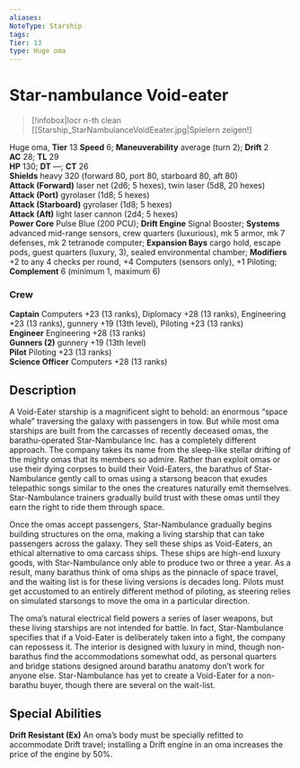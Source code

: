 ```yaml
---
aliases: 
NoteType: Starship
tags: 
Tier: 13
type: Huge oma
---
```


# Star-nambulance Void-eater

> [!infobox|locr n-th clean
>  [[Starship_StarNambulanceVoidEeater.jpg|Spielern zeigen!]
> 
Huge oma, **Tier** 13 
**Speed** 6; **Maneuverability** average (turn 2); **Drift** 2  
**AC** 28; **TL** 29  
**HP** 130; **DT** —; **CT** 26  
**Shields** heavy 320 (forward 80, port 80, starboard 80, aft 80)  
**Attack (Forward)** laser net (2d6; 5 hexes), twin laser (5d8, 20 hexes)  
**Attack (Port)** gyrolaser (1d8; 5 hexes)  
**Attack (Starboard)** gyrolaser (1d8; 5 hexes)  
**Attack (Aft)** light laser cannon (2d4; 5 hexes)  
**Power Core** Pulse Blue (200 PCU); **Drift Engine** Signal Booster; **Systems** advanced mid-range sensors, crew quarters (luxurious), mk 5 armor, mk 7 defenses, mk 2 tetranode computer; **Expansion Bays** cargo hold, escape pods, guest quarters (luxury, 3), sealed environmental chamber; **Modifiers** +2 to any 4 checks per round, +4 Computers (sensors only), +1 Piloting; **Complement** 6 (minimum 1, maximum 6)

### Crew

**Captain** Computers +23 (13 ranks), Diplomacy +28 (13 ranks), Engineering +23 (13 ranks), gunnery +19 (13th level), Piloting +23 (13 ranks)  
**Engineer** Engineering +28 (13 ranks)  
**Gunners (2)** gunnery +19 (13th level)  
**Pilot** Piloting +23 (13 ranks)  
**Science Officer** Computers +28 (13 ranks)

## Description

A Void-Eater starship is a magnificent sight to behold: an enormous “space whale” traversing the galaxy with passengers in tow. But while most oma starships are built from the carcasses of recently deceased omas, the barathu-operated Star-Nambulance Inc. has a completely different approach. The company takes its name from the sleep-like stellar drifting of the mighty omas that its members so admire. Rather than exploit omas or use their dying corpses to build their Void-Eaters, the barathus of Star-Nambulance gently call to omas using a starsong beacon that exudes telepathic songs similar to the ones the creatures naturally emit themselves. Star-Nambulance trainers gradually build trust with these omas until they earn the right to ride them through space.  
  
Once the omas accept passengers, Star-Nambulance gradually begins building structures on the oma, making a living starship that can take passengers across the galaxy. They sell these ships as Void-Eaters, an ethical alternative to oma carcass ships. These ships are high-end luxury goods, with Star-Nambulance only able to produce two or three a year. As a result, many barathus think of oma ships as the pinnacle of space travel, and the waiting list is for these living versions is decades long. Pilots must get accustomed to an entirely different method of piloting, as steering relies on simulated starsongs to move the oma in a particular direction.  
  
The oma’s natural electrical field powers a series of laser weapons, but these living starships are not intended for battle. In fact, Star-Nambulance specifies that if a Void-Eater is deliberately taken into a fight, the company can repossess it. The interior is designed with luxury in mind, though non-barathus find the accommodations somewhat odd, as personal quarters and bridge stations designed around barathu anatomy don’t work for anyone else. Star-Nambulance has yet to create a Void-Eater for a non-barathu buyer, though there are several on the wait-list.  

## Special Abilities

**Drift Resistant (Ex)** An oma’s body must be specially refitted to accommodate Drift travel; installing a Drift engine in an oma increases the price of the engine by 50%.
